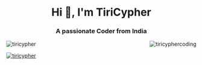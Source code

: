 <h1 align="center">Hi 👋, I'm TiriCypher</h1>
<h3 align="center">A passionate Coder from India</h3>
<img src = "https://i.imgur.com/1ZvVkDc.gif" alt="tiricyphercoding" align="right">

<p align="left"> <img src="https://komarev.com/ghpvc/?username=tiricypher&label=Profile%20views&color=0e75b6&style=flat" alt="tiricypher" /> </p>

<p align="left"> <a href="https://github.com/ryo-ma/github-profile-trophy"><img src="https://github-profile-trophy.vercel.app/?username=tiricypher" alt="tiricypher" /></a> </p>
